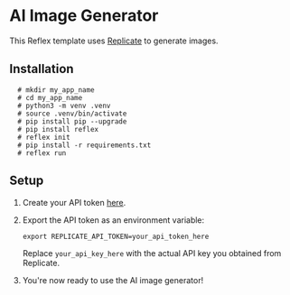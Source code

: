 # AI Image Generator

This Reflex template uses [Replicate](https://replicate.com/) to generate images.
## Installation 


      # mkdir my_app_name
      # cd my_app_name
      # python3 -m venv .venv
      # source .venv/bin/activate
      # pip install pip --upgrade
      # pip install reflex
      # reflex init
      # pip install -r requirements.txt
      # reflex run

## Setup

1. Create your API token [here](https://replicate.com/account/api-tokens).

2. Export the API token as an environment variable:

   ```
   export REPLICATE_API_TOKEN=your_api_token_here
   ```

   Replace `your_api_key_here` with the actual API key you obtained from Replicate.

3. You're now ready to use the AI image generator!

